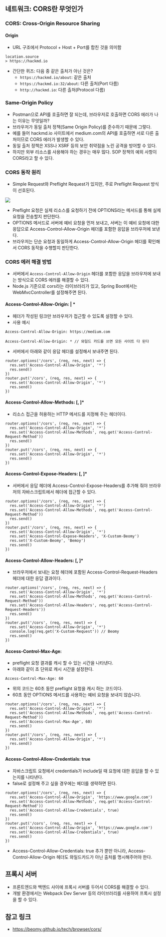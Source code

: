 ## 네트워크: CORS란 무엇인가
### CORS: Cross-Origin Resource Sharing
#### Origin
* URL 구조에서 Protocol + Host + Port를 합친 것을 의미함
```console
location.source
> https://hackmd.io
```
* 간단한 퀴즈: 다음 중 같은 출처가 아닌 것은?
    * ```https://hackmd.io/about```: 같은 출처
    * ```https://hackmd.io:32/about```: 다른 출처(Port 다름)
    * ```http://hackmd.io```: 다른 출처(Protocol 다름)

### Same-Origin Policy
* Postman으로 API를 호출하면 잘 되는데, 브라우저로 호출하면 CORS 에러가 나는 이유는 무엇일까?
* 브라우저가 동일 출처 정책(Same Origin Policy)를 준수하기 때문에 그렇다.
* 예를 들어 hackmd.io 사이트에서 medium.com의 API를 호출하면 서로 다른 출처이므로 CORS 에러가 발생할 수 있다.
* 동일 출처 정책은 XSS나 XSRF 등의 보안 취약점을 노린 공격을 방어할 수 있다.
* 하지만 외부 리소스를 사용해야 하는 경우는 매우 많다. SOP 정책의 예외 사항이 CORS라고 할 수 있다.

### CORS 동작 원리
* Simple Request와 Preflight Request가 있지만, 주로 Preflight Request 방식이 선호된다.

![](https://i.imgur.com/Wv9msLm.png)
* Preflight 요청은 실제 리소스를 요청하기 전에 OPTIONS라는 메서드를 통해 실제 요청을 전송할지 판단한다.
* OPTIONS 메서드로 서버에 예비 요청을 먼저 보내고, 서버는 이 예비 요청에 대한 응답으로 Access-Control-Allow-Origin 헤더를 포함한 응답을 브라우저에 보낸다.
* 브라우저는 단순 요청과 동일하게 Access-Control-Allow-Origin 헤더를 확인해서 CORS 동작을 수행할지 판단한다.

### CORS 에러 해결 방법
* 서버에서 ```Access-Control-Allow-Origin``` 헤더를 포함한 응답을 브라우저에 보내는 방식으로 CORS 에러를 해결할 수 있다.
* Node.js 기준으로 cors라는 라이브러리가 있고, Spring Boot에서는 WebMvcController를 설정해주면 된다.

#### Access-Control-Allow-Origin: <origin> | *
* 헤더가 작성된 링크만 브라우저가 접근할 수 있도록 설정할 수 있다.
* 사용 예시
```
Access-Control-Allow-Origin: https://medium.com
```
```
Access-Control-Allow-Origin: * // 와일드 카드를 쓰면 모든 사이트 다 된다
```
* 서버에서 아래와 같이 응답 헤더를 설정해서 보내주면 된다.
```javascript=
router.options('/cors', (req, res, next) => {
  res.set('Access-Control-Allow-Origin', '*')
  res.send()
})
router.put('/cors', (req, res, next) => {
  res.set('Access-Control-Allow-Origin', '*')
  res.send()
})
```
#### Access-Control-Allow-Methods: <method>[, <method>]*
* 리소스 접근을 허용하는 HTTP 메서드를 지정해 주는 헤더이다.
```javascript=
router.options('/cors', (req, res, next) => {
  res.set('Access-Control-Allow-Origin', '*')
  res.set('Access-Control-Allow-Methods', req.get('Access-Control-Request-Method'))
  res.send()
})
router.put('/cors', (req, res, next) => {
  res.set('Access-Control-Allow-Origin', '*')
  res.send()
})
```
#### Access-Control-Expose-Headers: <header-name>[, <header-name>]*
* 서버에서 응답 헤더에 Access-Control-Expose-Headers를 추가해 줘야 브라우저의 자바스크립트에서 헤더에 접근할 수 있다.
```javascript=
router.options('/cors', (req, res, next) => {
  res.set('Access-Control-Allow-Origin', '*')
  res.set('Access-Control-Allow-Methods', req.get('Access-Control-Request-Method'))
  res.send()
})
router.put('/cors', (req, res, next) => {
  res.set('Access-Control-Allow-Origin', '*')
  res.set('Access-Control-Expose-Headers', 'X-Custom-Beomy')
  res.set('X-Custom-Beomy', 'Bemoy')
  res.send()
})
```

#### Access-Control-Allow-Headers: <header-name>[, <header-name>]*
* 브라우저에서 보내는 요청 헤더에 포함된 Access-Control-Request-Headers 헤더에 대한 응답 결과이다.
```javascript=
router.options('/cors', (req, res, next) => {
  res.set('Access-Control-Allow-Origin', '*')
  res.set('Access-Control-Allow-Methods', req.get('Access-Control-Request-Method'))
  res.set('Access-Control-Allow-Headers', req.get('Access-Control-Request-Headers'))
  res.send()
})
router.put('/cors', (req, res, next) => {
  res.set('Access-Control-Allow-Origin', '*')
  console.log(req.get('X-Custom-Request')) // Beomy
  res.send()
})
```
#### Access-Control-Max-Age: <delta-seconds>
* preflight 요청 결과를 캐시 할 수 있는 시간을 나타낸다.
* 아래와 같이 초 단위로 캐시 시간을 설정한다.
```
Access-Control-Max-Age: 60
```
* 위의 코드는 60초 동안 preflight 요청을 캐시 하는 코드이다.
* 60초 동안 OPTIONS 메서드를 사용하는 예비 요청을 보내지 않습니다.
```javascript=
router.options('/cors', (req, res, next) => {
  res.set('Access-Control-Allow-Origin', '*')
  res.set('Access-Control-Allow-Methods', req.get('Access-Control-Request-Method'))
  res.set('Access-Control-Max-Age', 60)
  res.send()
})
router.put('/cors', (req, res, next) => {
  res.set('Access-Control-Allow-Origin', '*')
  res.send()
})
```
#### Access-Control-Allow-Credentials: true
* 자바스크립트 요청에서 credentials가 include일 때 요청에 대한 응답을 할 수 있는지를 나타낸다.
* false로 설정해 주고 싶을 경우에는 헤더를 생략하면 된다.
```javascript=
router.options('/cors', (req, res, next) => {
  res.set('Access-Control-Allow-Origin', 'https://www.google.com')
  res.set('Access-Control-Allow-Methods', req.get('Access-Control-Request-Method'))
  res.set('Access-Control-Allow-Credentials', true)
  res.send()
})
router.put('/cors', (req, res, next) => {
  res.set('Access-Control-Allow-Origin', 'https://www.google.com')
  res.set('Access-Control-Allow-Credentials', true)
  res.send()
})
```
* Access-Control-Allow-Credentials: true 추가 뿐만 아니라, Access-Control-Allow-Origin 헤더도 와일드카드가 아닌 출처를 명시해주어야 한다.

## 프록시 서버
* 프론트엔드와 백엔드 사이에 프록시 서버를 두어서 CORS를 해결할 수 있다.
* 개발 환경에서는 Webpack Dev Server 등의 라이브러리를 사용하여 프록시 설정을 할 수 있다.

## 참고 링크
* https://beomy.github.io/tech/browser/cors/
